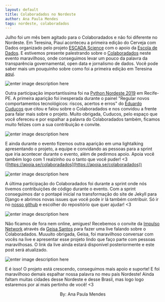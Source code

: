 ```yaml
---
layout: default
title: Colaboradados no Nordeste
author: Ana Paula Mendes
tags: nordeste, colaboradados
---
```


Julho foi um mês bem agitado para o Colaboradados e não foi diferente no Nordeste.
Em Teresina, Piauí aconteceu a primeira edição do Cerveja com Dados organizado pelo projeto [ESCADA Science](https://www.facebook.com/pg/escadascience/posts/) com o apoio da [Escola de Dados](https://escoladedados.org/). E estivemos presente palestrando sobre o [Colaboradados](https://colaboradados.github.io/) neste evento maravilhoso, onde conseguimos levar um pouco da palavra da transparência governamental, open data e jornalismo de dados.
Você pode saber mais um pouquinho sobre como foi a primeira edição em Teresina [aqui](https://escoladedados.org/2019/07/um-pouquinho-mais-sobre-a-primeira-edicao-do-cerveja-com-dados-teresina/).

![enter image description here](https://scontent.ffor11-1.fna.fbcdn.net/v/t1.0-9/66862050_2336957449965179_8961164584081686528_n.jpg?_nc_cat=107&_nc_oc=AQnf-PhdUfzwxU0e9W4BdDmwWmkQuAw_7GEtnE9nhWXve3FGZzrjYZNa2bN-SIuwZoQ&_nc_ht=scontent.ffor11-1.fna&oh=27f1b988414159ebd3a6b840cecb8e16&oe=5DA45928)

Outra participação importantíssima foi na [Python Nordeste 2019](https://2019.pythonnordeste.org/) em Recife-PE. A primeira aparição foi inesperada durante o painel "Regular novos comportamentos tecnológicos: riscos, acertos e erros" do [Eduardo Cuducos](https://twitter.com/cuducos) que citou e falou sobre o Colaboradados e nos convidou a frente para falar mais sobre o projeto. Muito obrigada, Cuducos, pelo espaço que você ofereceu e por espalhar a palavra do Colaboradados também, ficamos muito felizes com a sua contribuição e convite.

![enter image description here](https://i.ibb.co/cJGb08R/pyne.png?style=centerme)

E ainda durante o evento fizemos outra aparição em uma lightalking apresentando o projeto, a equipe e convidando as pessoas para a sprint que iria acontecer durante o evento, além de pedirmos apoio. Apoia você também logo com 1 realzinho ou o tanto que você puder! <3 ([https://apoia.se/colaboradados](https://apoia.se/colaboradados))

![enter image description here](https://i.ibb.co/9hHZcsQ/ca284fd3-f71f-4329-a8c3-67dca0611f4f.jpg?style=centerme)

A última participação do Colaboradados foi durante a sprint onde nós tivemos contribuições de código durante o evento. Com a sprint conseguimos dar o pontapé inicial na transformação do site de Jekyll para Django e abrimos novas issues que você pode ir lá também contribuir. Só ir no [nosso github](https://github.com/colaboradados) e escolher do repositório que quer ajudar! <3

![enter image description here](https://i.ibb.co/1Mt2jDh/150d901d-8123-421f-99c2-76a2e182ce9b.jpg?style=centerme)

Não ficamos de fora nem online, amigues! Recebemos o convite da [Impulso Network](https://impulso.network/) através da [Geisa Santos](https://twitter.com/geisasantos) para fazer uma live falando sobre o Colaboradados. Muuuito obrigada, Geisa, foi maravilhoso conversar com vocês na live e apresentar esse projeto lindo que faço parte com pessoas maravilhosas. O link da live ainda estará disponível posteriormente e este post será atualizado.

![enter image description here](https://pbs.twimg.com/media/EAHZU5GXsAAcfMj?format=jpg&name=small)

E é isso! O projeto está crescendo, conseguimos mais apoio e suporte! E foi maravilhoso demais espalhar nossa palavra no meu país Nordeste! Ainda faltam muitas cidades desse Nordeste e desse Brasil, mas logo logo estaremos por aí mais pertinho de você! <3

<center>By: Ana Paula Mendes</center>
